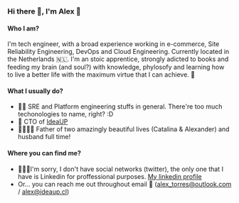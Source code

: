 ### Hi there 👋, I'm Alex 🚀
#### Who I am?
I'm tech engineer, with a broad experience working in e-commerce, Site Reliability Engineering, DevOps and Cloud Engineering. Currently located in the Netherlands 🇳🇱. I'm an stoic apprentice, strongly adicted to books and feeding my brain (and soul?) with knowledge, phylosofy and learning how to live a better life with the maximum virtue that I can achieve. 🧖‍

#### What I usually do?
- 👨‍💻 SRE and Platform engineering stuffs in general. There're too much techonologies to name, right? :D
- 🚀 CTO of [IdeaUP](www.ideaup.cl)
- 👨‍👩‍👧‍👦 Father of two amazingly beautiful lives (Catalina & Alexander) and husband full time!

#### Where you can find me?
- 🙋🏻‍♂️I'm sorry, I don't have social networks (twitter), the only one that I have is Linkedin for proffessional purposes. 
[My linkedin profile](https://www.linkedin.com/in/alextorresruiz/)
- Or... you can reach me out throughout email 📧 (alex_torres@outlook.com / alex@ideaup.cl)

<!--
**Excoriate/excoriate** is a ✨ _special_ ✨ repository because its `README.md` (this file) appears on your GitHub profile.



Here are some ideas to get you started:

- 🔭 I’m currently working on ...
- 🌱 I’m currently learning ...
- 👯 I’m looking to collaborate on ...
- 🤔 I’m looking for help with ...
- 💬 Ask me about ...
- 📫 How to reach me: ...
- 😄 Pronouns: ...
- ⚡ Fun fact: ...
-->
